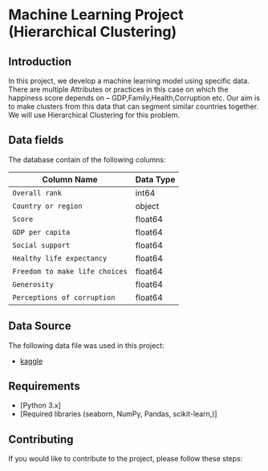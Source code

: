 # Machine Learning Project (Hierarchical Clustering)

## Introduction
In this project, we develop a machine learning model using specific data. There are multiple Attributes or practices in this case on which the happiness score depends on – GDP,Family,Health,Corruption etc. Our aim is to make clusters from this data that can segment similar countries together. We will use Hierarchical Clustering for this problem.

## Data fields

The database contain of the following columns:

| Column Name                    | Data Type |
|--------------------------------|-----------|
| `Overall rank`                 | int64     |
| `Country or region`            | object    |
| `Score`                        | float64   |
| `GDP per capita`               | float64   |
| `Social support`               | float64   |
| `Healthy life expectancy`      | float64   |
| `Freedom to make life choices` | float64   |
| `Generosity`                   | float64   |
| `Perceptions of corruption`    | float64   |



## Data Source
The following data file was used in this project:

- [kaggle](https://www.kaggle.com/datasets/unsdsn/world-happiness)


## Requirements
- [Python 3.x]
- [Required libraries (seaborn, NumPy, Pandas, scikit-learn,)]

## Contributing
If you would like to contribute to the project, please follow these steps:


